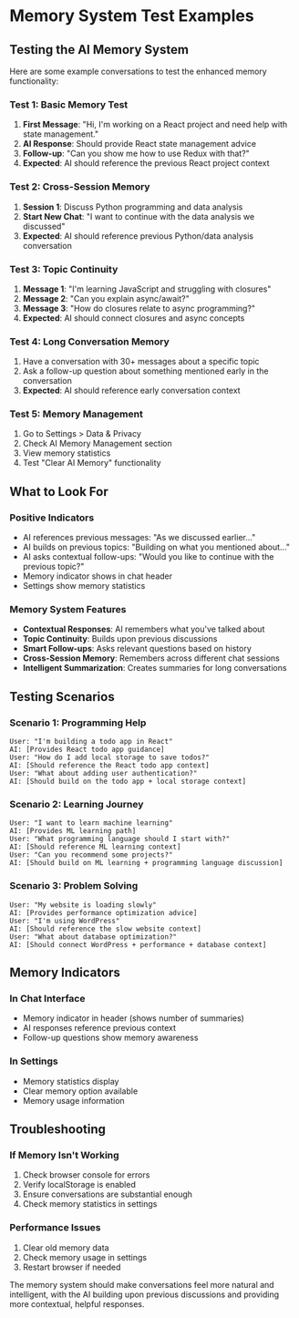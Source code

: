 # Memory System Test Examples

## Testing the AI Memory System

Here are some example conversations to test the enhanced memory functionality:

### Test 1: Basic Memory Test
1. **First Message**: "Hi, I'm working on a React project and need help with state management."
2. **AI Response**: Should provide React state management advice
3. **Follow-up**: "Can you show me how to use Redux with that?"
4. **Expected**: AI should reference the previous React project context

### Test 2: Cross-Session Memory
1. **Session 1**: Discuss Python programming and data analysis
2. **Start New Chat**: "I want to continue with the data analysis we discussed"
3. **Expected**: AI should reference previous Python/data analysis conversation

### Test 3: Topic Continuity
1. **Message 1**: "I'm learning JavaScript and struggling with closures"
2. **Message 2**: "Can you explain async/await?"
3. **Message 3**: "How do closures relate to async programming?"
4. **Expected**: AI should connect closures and async concepts

### Test 4: Long Conversation Memory
1. Have a conversation with 30+ messages about a specific topic
2. Ask a follow-up question about something mentioned early in the conversation
3. **Expected**: AI should reference early conversation context

### Test 5: Memory Management
1. Go to Settings > Data & Privacy
2. Check AI Memory Management section
3. View memory statistics
4. Test "Clear AI Memory" functionality

## What to Look For

### Positive Indicators
- AI references previous messages: "As we discussed earlier..."
- AI builds on previous topics: "Building on what you mentioned about..."
- AI asks contextual follow-ups: "Would you like to continue with the previous topic?"
- Memory indicator shows in chat header
- Settings show memory statistics

### Memory System Features
- **Contextual Responses**: AI remembers what you've talked about
- **Topic Continuity**: Builds upon previous discussions
- **Smart Follow-ups**: Asks relevant questions based on history
- **Cross-Session Memory**: Remembers across different chat sessions
- **Intelligent Summarization**: Creates summaries for long conversations

## Testing Scenarios

### Scenario 1: Programming Help
```
User: "I'm building a todo app in React"
AI: [Provides React todo app guidance]
User: "How do I add local storage to save todos?"
AI: [Should reference the React todo app context]
User: "What about adding user authentication?"
AI: [Should build on the todo app + local storage context]
```

### Scenario 2: Learning Journey
```
User: "I want to learn machine learning"
AI: [Provides ML learning path]
User: "What programming language should I start with?"
AI: [Should reference ML learning context]
User: "Can you recommend some projects?"
AI: [Should build on ML learning + programming language discussion]
```

### Scenario 3: Problem Solving
```
User: "My website is loading slowly"
AI: [Provides performance optimization advice]
User: "I'm using WordPress"
AI: [Should reference the slow website context]
User: "What about database optimization?"
AI: [Should connect WordPress + performance + database context]
```

## Memory Indicators

### In Chat Interface
- Memory indicator in header (shows number of summaries)
- AI responses reference previous context
- Follow-up questions show memory awareness

### In Settings
- Memory statistics display
- Clear memory option available
- Memory usage information

## Troubleshooting

### If Memory Isn't Working
1. Check browser console for errors
2. Verify localStorage is enabled
3. Ensure conversations are substantial enough
4. Check memory statistics in settings

### Performance Issues
1. Clear old memory data
2. Check memory usage in settings
3. Restart browser if needed

The memory system should make conversations feel more natural and intelligent, with the AI building upon previous discussions and providing more contextual, helpful responses.
